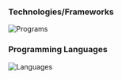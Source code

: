 ### Technologies/Frameworks
![Programs](https://skillicons.dev/icons?i=linux,apple,windows,git,vscode,vim,tensorflow,pytorch)

### Programming Languages
![Languages](https://skillicons.dev/icons?i=py,cpp,c,java,rust,haskell,ocaml,bash,latex)
